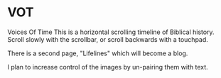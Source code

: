 # VOT
Voices Of Time
This is a horizontal scrolling timeline of Biblical history. Scroll slowly with the scrollbar, or scroll backwards with a touchpad.

There is a second page, "Lifelines" which will become a blog.  

I plan to increase control of the images by un-pairing them with text.

